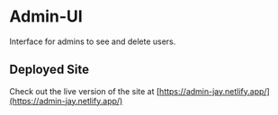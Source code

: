 # Admin-UI
Interface for admins to see and delete users.
## Deployed Site

Check out the live version of the site at [https://admin-jay.netlify.app/](https://admin-jay.netlify.app/)
